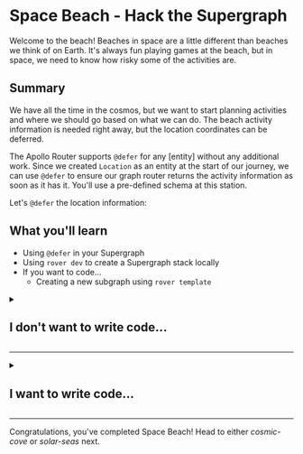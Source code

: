 # Space Beach - Hack the Supergraph

Welcome to the beach! Beaches in space are a little different than beaches we think of on Earth. It's always fun playing games at the beach, but in space, we need to know how risky some of the activities are.

## Summary

We have all the time in the cosmos, but we want to start planning activities and where we should go based on what we can do. The beach activity information is needed right away, but the location coordinates can be deferred.

The Apollo Router supports `@defer` for any [entity] without any additional work. Since we created `Location` as an entity at the start of our journey, we can use `@defer` to ensure our graph router returns the activity information as soon as it has it. You'll use a pre-defined schema at this station. 

Let's `@defer` the location information:

## What you'll learn

- Using `@defer` in your Supergraph
- Using `rover dev` to create a Supergraph stack locally
- If you want to code...
  - Creating a new subgraph using `rover template`

<details>
 <summary><h2>I don't want to write code...</h2></summary>

You find a signal coming from [https://space-beach-production.up.railway.app/](https://space-beach-production.up.railway.app/) that contains the beach information to add into your Supergraph. There is nothing special about the beach subgraph and it actually doesn't support `@defer` itself, but the Supergraph does!

We can use `rover dev` to create a Supergraph stack locally and test out this new signal. 

First, we need to start up the Supergraph locally with our starting subgraph:

```shell
rover dev --url=https://hack-the-supergraph-start-production.up.railway.app/ --name=start
```

Now we can add our new signal to the Supergraph stack:

```shell
rover dev --url=https://space-beach-production.up.railway.app/ --name=space-beach
```

We can add this into our Supergraph by publishing it using [rover].

First, you'll need to [configure rover] for your Supergraph. Once rover is configured, we can use the `rover subgraph publish` command

```shell
rover subgraph publish {YOUR_SUPERGRAPH_ID}@main \
  --schema "./schema.graphql" \
  --name space-beach \
  --routing-url "https://space-beach-production.up.railway.app/"
```

>*NOTE: make sure to replace {YOUR_SUPERGRAPH_ID} with the id of the Supergraph you created at the start of the hackathon*

We can see our Supergraph deployment in the "Launches" tab:

![](../images/space-beach-launch.png)

Now let's open up Explorer and try deferring the location data:

```graphql
query Beaches {
  beaches {
    name
    activities {
      riskLevel
      description
      place
    }
    location {
      ...LocationFragment @defer
    }
  }
}

fragment LocationFragment on Location {
  name
  celestialBody {
    galaxy
    latitude
    longitude
  }
}
```

(gif of everything working)

The Apollo Router supports `@defer` and it can work for any entity defined in your Supergraph, even if your subgraph doesn't support `@defer`. There isn't any extra code or steps, it just works.

Congratulations, you've completed Space Beach! Head to either *cosmic-cove* or *solar-seas* next.

</details>

---

<details>
 <summary><h2>I want to write code...</h2></summary>

You find an old disc on the beach that ends up containing information about beaches and the activities at them. There are `schema.graphql` and `beaches.js` files in this folder that contain the information we'll need to set up this subgraph.

The new subgraph is already started for you in the `start` folder—it's the same as you would get from `rover template use`. Switch into this directory and run `npm install` to get started. 

The `beaches.js` file uses `cross-fetch` so you'll need to install that package in the newly created project. You can do this by running `npm install cross-fetch` in the root of the project directory. 

Now replace the `schema.graphql` file in the subgraph with the one in this folder, and move the `beaches.js` to the `src` folder. You will need to expose the information in `beaches.js` on the context to be used in your resolvers. Open the `src/index.js` and add the beaches in the context function:

```javascript
const { BeachData } = require("./beaches");
...
const { url } = await startStandaloneServer(server, {
  context: async ({ req }) => ({
    beaches: new BeachData(),
  }),
  listen: { port },
});
```

Finally, you need to wire up the resolvers for your schema. There is a root `Query`, so open and modify `src/resolvers/Query.js` to use the `beaches` datasource:

```javascript
module.exports = {
  Query: {
    beaches(parent, args, context) {
      return context.beaches.getBeaches();
    },
  },
};
```

Create a `src/resolvers/Beach.js` for the activities and location:

```javascript
module.exports = {
  Beach: {
    activities(beach, args, context) {
      return context.beaches.getBeachActivities(beach.name);
    },
    location(beach, args, context) {
      return { id: beach.location };
    },
  },
};
```

>*NOTE: Notice that we only need to return the `id` for the `location`. This is because `id` is the defined key fields for the `Location`*

Make sure your `src/resolvers/index.js` is updated to import your newly created `Beach` resolver. You can delete any Mutation or other resolvers from the project, they aren't needed.

Now we can start up our subgraph and add it to our Supergraph stack locally with rover:

```shell
npm start
```

***If you still have your previous `rover dev` session running***: run `rover dev --url=http://localhost:4002 --name=space-beach` in a new terminal window to add `space-beach` to your local Supergraph stack.

***If you don't have your previous `rover dev` session running***:

- In a new terminal window, run `rover dev --url=https://hack-the-supergraph-start-production.up.railway.app/ --name=start`
- In another terminal window, run `rover dev --url=http://localhost:4002 --name=space-beach` and add `space-beach` running locally

Now let's head over to our sandbox (*[http://localhost:3000](http://localhost:3000*) and tryout a query with `@defer`:

```graphql
query Beaches {
  beaches {
    name
    activities {
      riskLevel
      description
      place
    }
    location {
      ...LocationFragment @defer
    }
  }
}

fragment LocationFragment on Location {
  name
  celestialBody {
    galaxy
    latitude
    longitude
  }
}
```

![](../images/sandbox-defer.gif)

The Apollo Router supports `@defer` and it can work for any entity defined in your Supergraph, even if your subgraph doesn't support `@defer`. There isn't any extra code or steps, it just works.

Finally, we can add `space-beach` to our Supergraph by publishing it to our Supergraph using [rover].

First, you'll need to [configure rover] for your Supergraph. Once rover is configured, we can use the `rover subgraph publish` command

```shell
rover subgraph publish {YOUR_SUPERGRAPH_ID}@main \
  --schema "./schema.graphql" \
  --name space-beach \
  --routing-url "https://space-beach-production.up.railway.app/"
```

>*NOTE: make sure to replace {YOUR_SUPERGRAPH_ID} with the id of the Supergraph you created at the start of the hackathon*

![](../images/space-beach-subgraph-publish.png)

We can see our Supergraph deployment in the "Launches" tab:

![](../images/space-beach-launch.png)

Now try opening Explorer and running the same query you ran in your local sandbox. Since `@defer` is supported in the Apollo Router, it works the same whether it's local or in the cloud :magic:
</details>

---

Congratulations, you've completed Space Beach! Head to either *cosmic-cove* or *solar-seas* next.

[rover]: https://www.apollographql.com/docs/rover
[configure rover]: https://www.apollographql.com/docs/rover/configuring